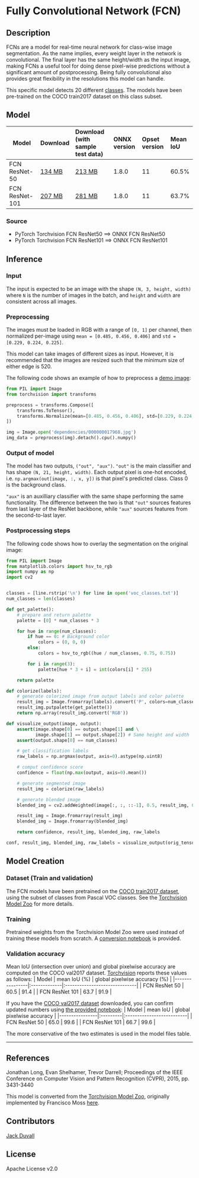 <!--- SPDX-License-Identifier: Apache-2.0 -->

# Fully Convolutional Network (FCN)

## Description
FCNs are a model for real-time neural network for class-wise image segmentation. As the name implies, every weight layer in the network is convolutional. The final layer has the same height/width as the input image, making FCNs a useful tool for doing dense pixel-wise predictions without a significant amount of postprocessing. Being fully convolutional also provides great flexibility in the resolutions this model can handle.

This specific model detects 20 different [classes](dependencies/voc_classes.txt). The models have been pre-trained on the COCO train2017 dataset on this class subset.

## Model

| Model          | Download                              | Download (with sample test data)        | ONNX version | Opset version | Mean IoU |
|----------------|:--------------------------------------|:----------------------------------------|:-------------|:--------------|:--------|
| FCN ResNet-50  | [134 MB](model/fcn-resnet50-11.onnx)  | [213 MB](model/fcn-resnet50-11.tar.gz)  | 1.8.0        | 11 | 60.5% |
| FCN ResNet-101 | [207 MB](model/fcn-resnet101-11.onnx) | [281 MB](model/fcn-resnet101-11.tar.gz) | 1.8.0        | 11 | 63.7% |

### Source

 * PyTorch Torchvision FCN ResNet50 ==> ONNX FCN ResNet50
 * PyTorch Torchvision FCN ResNet101 ==> ONNX FCN ResNet101

## Inference

### Input
The input is expected to be an image with the shape `(N, 3, height, width)` where `N` is the number of images in the batch, and `height` and `width` are consistent across all images.

### Preprocessing
The images must be loaded in RGB with a range of `[0, 1]` per channel, then normalized per-image using `mean = [0.485, 0.456, 0.406]` and `std = [0.229, 0.224, 0.225]`.

This model can take images of different sizes as input. However, it is recommended that the images are resized such that the minimum size of either edge is 520.

The following code shows an example of how to preprocess a [demo image](dependencies/000000017968.jpg):

```python
from PIL import Image
from torchvision import transforms

preprocess = transforms.Compose([
    transforms.ToTensor(),
    transforms.Normalize(mean=[0.485, 0.456, 0.406], std=[0.229, 0.224, 0.225]),
])

img = Image.open('dependencies/000000017968.jpg')
img_data = preprocess(img).detach().cpu().numpy()
```

### Output of model
The model has two outputs, `("out", "aux")`. `"out"` is the main classifier and has shape `(N, 21, height, width)`. Each output pixel is one-hot encoded, i.e. `np.argmax(out[image, :, x, y])` is that pixel's predicted class. Class 0 is the background class.

`"aux"` is an auxilliary classifier with the same shape performing the same functionality. The difference between the two is that `"out"` sources features from last layer of the ResNet backbone, while `"aux"` sources features from the second-to-last layer.

### Postprocessing steps

The following code shows how to overlay the segmentation on the original image:

```python
from PIL import Image
from matplotlib.colors import hsv_to_rgb
import numpy as np
import cv2


classes = [line.rstrip('\n') for line in open('voc_classes.txt')]
num_classes = len(classes)

def get_palette():
    # prepare and return palette
    palette = [0] * num_classes * 3

    for hue in range(num_classes):
        if hue == 0: # Background color
            colors = (0, 0, 0)
        else:
            colors = hsv_to_rgb((hue / num_classes, 0.75, 0.75))

        for i in range(3):
            palette[hue * 3 + i] = int(colors[i] * 255)

    return palette

def colorize(labels):
    # generate colorized image from output labels and color palette
    result_img = Image.fromarray(labels).convert('P', colors=num_classes)
    result_img.putpalette(get_palette())
    return np.array(result_img.convert('RGB'))

def visualize_output(image, output):
    assert(image.shape[0] == output.shape[1] and \
           image.shape[1] == output.shape[2]) # Same height and width
    assert(output.shape[0] == num_classes)

    # get classification labels
    raw_labels = np.argmax(output, axis=0).astype(np.uint8)

    # comput confidence score
    confidence = float(np.max(output, axis=0).mean())

    # generate segmented image
    result_img = colorize(raw_labels)

    # generate blended image
    blended_img = cv2.addWeighted(image[:, :, ::-1], 0.5, result_img, 0.5, 0)

    result_img = Image.fromarray(result_img)
    blended_img = Image.fromarray(blended_img)

    return confidence, result_img, blended_img, raw_labels

conf, result_img, blended_img, raw_labels = visualize_output(orig_tensor, one_output)
```

## Model Creation

### Dataset (Train and validation)
The FCN models have been pretrained on the [COCO train2017 dataset](https://cocodataset.org/#download), using the subset of classes from Pascal VOC classes. See the [Torchvision Model Zoo](https://pytorch.org/docs/stable/torchvision/models.html) for more details.

### Training
Pretrained weights from the Torchvision Model Zoo were used instead of training these models from scratch. A [conversion notebook](dependencies/conversion.ipynb) is provided.

### Validation accuracy
Mean IoU (intersection over union) and global pixelwise accuracy are computed on the COCO val2017 dataset.
[Torchvision](https://pytorch.org/docs/stable/torchvision/models.html) reports these values as follows:
| Model          | mean IoU (%) | global pixelwise accuracy (%) |
|----------------|:-------------|:------------------------------|
| FCN ResNet 50  | 60.5         | 91.4                          |
| FCN ResNet 101 | 63.7         | 91.9                          |

If you have the [COCO val2017 dataset](https://cocodataset.org/#download) downloaded, you can confirm updated numbers using [the provided notebook](dependencies/validation_accuracy.ipynb):
| Model          | mean IoU | global pixelwise accuracy |
|----------------|:---------|:--------------------------|
| FCN ResNet 50  | 65.0     | 99.6                      |
| FCN ResNet 101 | 66.7     | 99.6                      |

The more conservative of the two estimates is used in the model files table.
<hr>

## References
Jonathan Long, Evan Shelhamer, Trevor Darrell; Proceedings of the IEEE Conference on Computer Vision and Pattern Recognition (CVPR), 2015, pp. 3431-3440

This model is converted from the [Torchvision Model Zoo](https://pytorch.org/docs/stable/torchvision/models.html), originally implemented by Francisco Moss [here](https://github.com/pytorch/vision/tree/master/torchvision/models/segmentation/fcn.py).

## Contributors
[Jack Duvall](https://github.com/duvallj)

## License
Apache License v2.0
